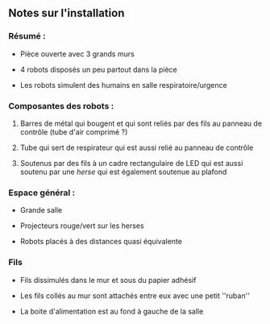 ## Notes sur l'installation 

### Résumé : 

- Pièce ouverte avec 3 grands murs 

- 4 robots disposés un peu partout dans la pièce 

- Les robots simulent des humains en salle respiratoire/urgence 


### Composantes des robots : 

1. Barres de métal qui bougent et qui sont reliés par des fils au panneau de contrôle (tube d'air comprimé ?)

2. Tube qui sert de respirateur qui est aussi relié au panneau de contrôle 

3. Soutenus par des fils à un cadre rectangulaire de LED qui est aussi soutenu par une *herse* qui est également soutenue au plafond


### Espace général : 

- Grande salle 

- Projecteurs rouge/vert sur les herses 

- Robots placés à des distances quasi équivalente 


### Fils 

- Fils dissimulés dans le mur et sous du papier adhésif 

- Les fils collés au mur sont attachés entre eux avec une petit ''ruban''

- La boite d'alimentation est au fond à gauche de la salle 




